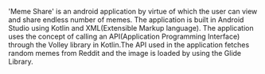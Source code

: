 'Meme Share' is an android application by virtue of which the user can view and share endless number of memes.
The application is built in Android Studio using Kotlin and XML(Extensible Markup language). 
The application uses the concept of calling an API(Application Programming Interface) through the Volley
library in Kotlin.The API used in the application fetches random memes from Reddit and the image is
loaded by using the Glide Library.
